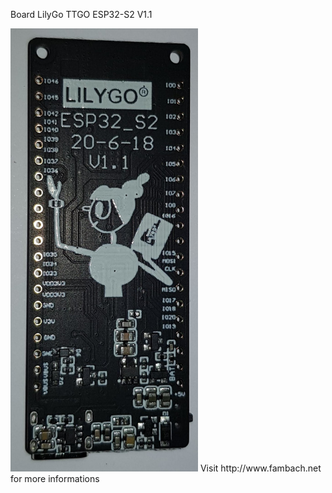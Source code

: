 Board LilyGo TTGO ESP32-S2 V1.1



<img src="./img/20201023_003511.jpg" width="300" />
Visit http://www.fambach.net for more informations
